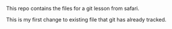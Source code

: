 This repo contains the files for a git lesson from safari.

This is my first change to existing file that git has already tracked.


